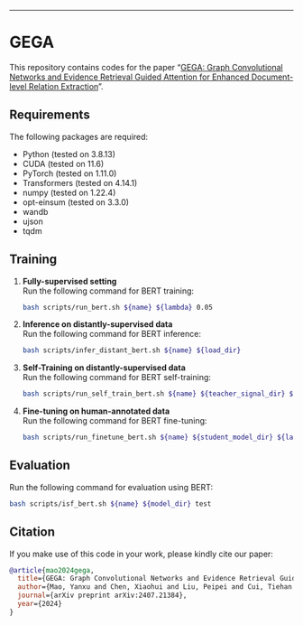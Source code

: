 ---

# GEGA

This repository contains codes for the paper “[GEGA: Graph Convolutional Networks and Evidence Retrieval Guided Attention for Enhanced Document-level Relation Extraction](https://arxiv.org/abs/2407.21384)”.

## Requirements

The following packages are required:

- Python (tested on 3.8.13)
- CUDA (tested on 11.6)
- PyTorch (tested on 1.11.0)
- Transformers (tested on 4.14.1)
- numpy (tested on 1.22.4)
- opt-einsum (tested on 3.3.0)
- wandb
- ujson
- tqdm

## Training

1. **Fully-supervised setting**  
   Run the following command for BERT training:  
   ```bash
   bash scripts/run_bert.sh ${name} ${lambda} 0.05
   ```

2. **Inference on distantly-supervised data**  
   Run the following command for BERT inference:  
   ```bash
   bash scripts/infer_distant_bert.sh ${name} ${load_dir}
   ```

3. **Self-Training on distantly-supervised data**  
   Run the following command for BERT self-training:  
   ```bash
   bash scripts/run_self_train_bert.sh ${name} ${teacher_signal_dir} ${lambda} ${seed}
   ```

4. **Fine-tuning on human-annotated data**  
   Run the following command for BERT fine-tuning:  
   ```bash
   bash scripts/run_finetune_bert.sh ${name} ${student_model_dir} ${lambda} ${seed}
   ```

## Evaluation

Run the following command for evaluation using BERT:  
```bash
bash scripts/isf_bert.sh ${name} ${model_dir} test
```

## Citation

If you make use of this code in your work, please kindly cite our paper:

```bibtex
@article{mao2024gega,
  title={GEGA: Graph Convolutional Networks and Evidence Retrieval Guided Attention for Enhanced Document-level Relation Extraction},
  author={Mao, Yanxu and Chen, Xiaohui and Liu, Peipei and Cui, Tiehan and Yue, Zuhui and Li, Zheng},
  journal={arXiv preprint arXiv:2407.21384},
  year={2024}
}
```
